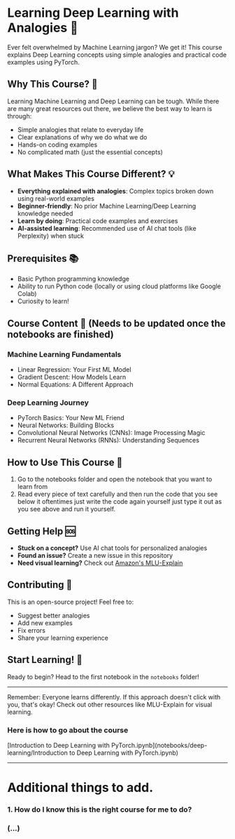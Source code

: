 # Learning Deep Learning with Analogies 🧠

Ever felt overwhelmed by Machine Learning jargon? We get it! This course explains Deep Learning concepts using simple analogies and practical code examples using PyTorch.

## Why This Course? 🤔

Learning Machine Learning and Deep Learning can be tough. While there are many great resources out there, we believe the best way to learn is through:
- Simple analogies that relate to everyday life
- Clear explanations of why we do what we do
- Hands-on coding examples
- No complicated math (just the essential concepts)

## What Makes This Course Different? 💡

- **Everything explained with analogies**: Complex topics broken down using real-world examples
- **Beginner-friendly**: No prior Machine Learning/Deep Learning knowledge needed
- **Learn by doing**: Practical code examples and exercises
- **AI-assisted learning**: Recommended use of AI chat tools (like Perplexity) when stuck

## Prerequisites 📚

- Basic Python programming knowledge
- Ability to run Python code (locally or using cloud platforms like Google Colab)
- Curiosity to learn!

## Course Content 📖 (Needs to be updated once the notebooks are finished)

### Machine Learning Fundamentals
- Linear Regression: Your First ML Model
- Gradient Descent: How Models Learn
- Normal Equations: A Different Approach

### Deep Learning Journey
- PyTorch Basics: Your New ML Friend
- Neural Networks: Building Blocks
- Convolutional Neural Networks (CNNs): Image Processing Magic
- Recurrent Neural Networks (RNNs): Understanding Sequences

## How to Use This Course 🎯

1. Go to the notebooks folder and open the notebook that you want to learn from 
2. Read every piece of text carefully and then run the code that you see below it oftentimes just write the code again yourself just type it out as you see above and run it yourself. 

## Getting Help 🆘

- **Stuck on a concept?** Use AI chat tools for personalized analogies
- **Found an issue?** Create a new issue in this repository
- **Need visual learning?** Check out [Amazon's MLU-Explain](https://mlu-explain.github.io/)

## Contributing 🤝

This is an open-source project! Feel free to:
- Suggest better analogies
- Add new examples
- Fix errors
- Share your learning experience

## Start Learning! 🚀

Ready to begin? Head to the first notebook in the `notebooks` folder!

---

Remember: Everyone learns differently. If this approach doesn't click with you, that's okay! Check out other resources like MLU-Explain for visual learning.



### Here is how to go about the course

[Introduction to Deep Learning with PyTorch.ipynb](notebooks/deep-learning/Introduction to Deep Learning with PyTorch.ipynb)

----

# Additional things to add. 
### 1. How do I know this is the right course for me to do? 
### (...)